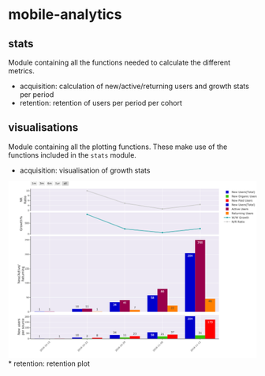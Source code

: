 # mobile-analytics
 
## stats
Module containing all the functions needed to calculate the different metrics.
* acquisition: calculation of new/active/returning users and growth stats per period
* retention: retention of users per period per cohort

## visualisations
Module containing all the plotting functions. These make use of the functions included in the `stats` module.
* acquisition: visualisation of growth stats
<img src="/static/growth.png" alt="">
<br>
* retention: retention plot
